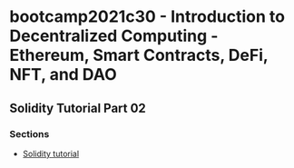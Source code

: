 # bootcamp2021c30 - Introduction to Decentralized Computing - Ethereum, Smart Contracts, DeFi, NFT, and DAO

## Solidity Tutorial Part 02

### Sections

- [Solidity tutorial](./step03_solidity_tutorial)

